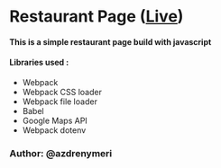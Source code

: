 # Restaurant Page ([Live](https://azdrenymeri.github.io/restaurat-page/))
#### This is a simple restaurant page build with javascript
#### Libraries used :
* Webpack
* Webpack CSS loader
* Webpack file loader
* Babel
* Google Maps API
* Webpack dotenv

### Author: @azdrenymeri
